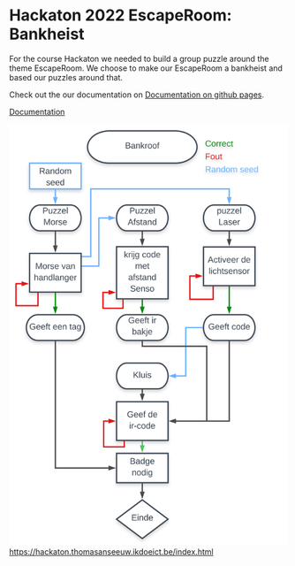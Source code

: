 # Hackaton 2022 EscapeRoom: Bankheist

For the course Hackaton we needed to build a group puzzle around the theme EscapeRoom.
We choose to make our EscapeRoom a bankheist and based our puzzles around that.

Check out the our documentation on [Documentation on github pages](https://thomasans.github.io/Hackaton_2122_EscapeRoom/).

[Documentation](https://hackaton.thomasanseeuw.ikdoeict.be/index.html)

![Blok schematic of puzzle layout](./Hackaton_.svg)
https://hackaton.thomasanseeuw.ikdoeict.be/index.html
